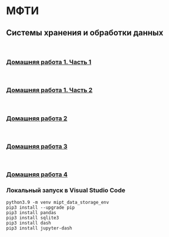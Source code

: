 # МФТИ 
## Системы хранения и обработки данных
<br/>

### [Домашняя работа 1. Часть 1](https://github.com/savspit/mipt_data_storage/blob/main/homeworks/hw1/part1/)

<br/>

### [Домашняя работа 1. Часть 2](https://github.com/savspit/mipt_data_storage/blob/main/homeworks/hw1/part2/)

<br/>

### [Домашняя работа 2](https://github.com/savspit/mipt_data_storage/blob/main/homeworks/hw2/)

<br/>

### [Домашняя работа 3](https://github.com/savspit/mipt_data_storage/blob/main/homeworks/hw3/)

<br/>

### [Домашняя работа 4](https://github.com/savspit/mipt_data_storage/blob/main/homeworks/hw4/)



### Локальный запуск в Visual Studio Code

```
python3.9 -m venv mipt_data_storage_env
pip3 install --upgrade pip
pip3 install pandas
pip3 install sqlite3
pip3 install dash
pip3 install jupyter-dash
```